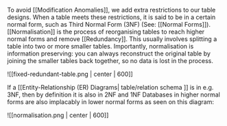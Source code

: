To avoid [[Modification Anomalies]], we add extra restrictions to our table designs. When a table meets these restrictions, it is said to be in a certain normal form, such as Third Normal Form (3NF) (See: [[Normal Forms]]). [[Normalisation]] is the process of reorganising tables to reach higher normal forms and remove [[Redundancy]]. This usually involves splitting a table into two or more smaller tables. Importantly, normalisation is information preserving: you can always reconstruct the original table by joining the smaller tables back together, so no data is lost in the process.

![[fixed-redundant-table.png | center | 600]]

If a [[Entity-Relationship (ER) Diagrams| table/relation schema ]] is in e.g. 3NF, then by definition it is also in 2NF and 1NF
Databases in higher normal forms are also implacably in lower normal forms as seen on this diagram:

![[normalisation.png | center | 600]]
